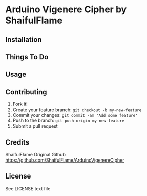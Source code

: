 # Arduino Vigenere Cipher by ShaifulFlame

## Installation

## Things To Do

## Usage

## Contributing

1. Fork it!
2. Create your feature branch: `git checkout -b my-new-feature`
3. Commit your changes: `git commit -am 'Add some feature'`
4. Push to the branch: `git push origin my-new-feature`
5. Submit a pull request

## Credits

ShaifulFlame Original Github
https://github.com/ShaifulFlame/ArduinoVigenereCipher

## License

See LICENSE text file
